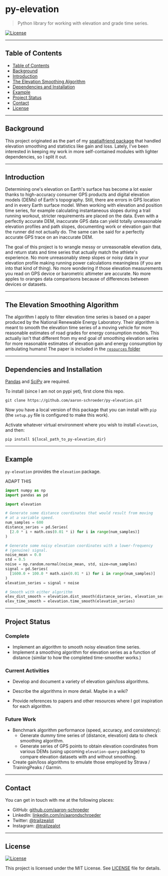 # py-elevation

> Python library for working with elevation and grade time series.

<!--[![Python 3.6](https://img.shields.io/badge/python-3.6-blue.svg)](https://www.python.org/downloads/release/python-360/)-->
[![License](http://img.shields.io/:license-mit-blue.svg)](http://badges.mit-license.org)

---

## Table of Contents           
- [Table of Contents](#table-of-contents)
- [Background](#background)
- [Introduction](#introduction)
- [The Elevation Smoothing Algorithm](#the-elevation-smoothing-algorithm)
- [Dependencies and Installation](#dependencies-and-installation)
- [Example](#example)
- [Project Status](#project-status)
- [Contact](#contact)
- [License](#license)

---

## Background

This project originated as the part of my 
[spatialfriend package](https://github.com/aaron-schroeder/spatialfriend) that
handled elevation smoothing and statistics like gain and loss. Lately, I've 
been interested in keeping my work in more self-contained modules with lighter
dependencies, so I split it out.

---

## Introduction

Determining one's elevation on Earth's surface has become a lot easier thanks
to high-accuracy consumer GPS products and digital elevation models (DEMs) of
Earth's topography. Still, there are errors in GPS location and in every Earth
surface model. When working with elevation and position time series, for example
calculating instantaneous slopes during a trail running workout, stricter 
requirements are placed on the data. Even with a perfectly accurate DEM,
inaccurate GPS data can yield totally unreasonable elevation profiles and path
slopes, documenting work or elevation gain that the runner did not actually do.
The same can be said for a perfectly accurate GPS trace on an inaccurate DEM.

<!--The goal of this project is to take GPS data of all resolutions, and return
geospatial data and calculations that actually match the athlete's experience.-->
The goal of this project is to wrangle messy or unreasonable elevation data, and
return stats and time series that actually match the athlete's experience.
No more unreasonably steep slopes or noisy data in your elevation profile 
making running power calculations meaningless (if you are into that kind of 
thing). No more wondering if those elevation measurements you read on GPS device
or barometric altimeter are accurate. No more apples to oranges data comparisons
because of differences between devices or datasets.

<!-- This applies to py-distance, not this one: -->
<!-- No more adding to your workout's distance because your GPS was drifting around while you were 
waiting at a stoplight. -->

<!-- This package is all about being able to hit record on that device, head
out for your run/hike/bike ride, and forget about it. Bring that messy
activity file and we will process the data once it is all done. -->

---

## The Elevation Smoothing Algorithm

The algorithm I apply to filter elevation time series is based on a paper produced by
the National Renewable Energy Laboratory. Their algorithm is meant to smooth the elevation
time series of a moving vehicle for more reasonable estimates of road grades for energy consumption
models. This actually isn't that different from my end goal of smoothing elevation series for
more reasonable estimates of elevation gain and energy consumption by ambulating humans!
The paper is included in the [`resources` folder]()

---

## Dependencies and Installation

[Pandas](http://pandas.pydata.org/) and [SciPy](https://www.scipy.org/) are required.

To install (since I am not on pypi yet), first clone this repo.
```
git clone https://github.com/aaron-schroeder/py-elevation.git
```
Now you have a local version of this package that you can install with `pip`
(the `setup.py` file is configured to make this work).

Activate whatever virtual environment where you wish to install `elevation`,
and then:
```
pip install ${local_path_to_py-elevation_dir}
```

---

## Example

`py-elevation` provides the `elevation` package.

ADAPT THIS
```python
import numpy as np
import pandas as pd

import elevation

# Generate some distance coordinates that would result from moving
# at a variable speed.
num_samples = 600
distance_series = pd.Series(
  [2.0 * i + math.cos(0.01 * i) for i in range(num_samples)]
)

# Generate some noisy elevation coordinates with a lower-frequency
# (genuine) signal.
noise_mean = 0.0
std = 0.5
noise = np.random.normal(noise_mean, std, size=num_samples)
signal = pd.Series(
  [1600.0 + 100.0 * math.sin(0.01 * i) for i in range(num_samples)]
)
elevation_series = signal + noise

# Smooth with either algorithm
elev_dist_smooth = elevation.dist_smooth(distance_series, elevation_series)
elev_time_smooth = elevation.time_smooth(elevation_series)
```
<!-- # Calculate elevation gain and loss on any of the series, using your
# choice of algorithm. -->

---

## Project Status

### Complete

- Implement an algorithm to smooth noisy elevation time series.
- Implement a smoothing algorithm for elevation series as a function of
  distance (similar to how the completed time-smoother works.)

### Current Activities

- Develop and document a variety of elevation gain/loss algorithms. 
  
- Describe the algorithms in more detail. Maybe in a wiki?
- Provide references to papers and other resources where I got inspiration
  for each algorithm.

### Future Work

- Benchmark algorithm performance (speed, accuracy, and consistency):
   - Generate dummy time series of (distance, elevation) data to check
     smoothing algorithm.
   - Generate series of GPS points to obtain elevation coordinates from
     various DEMs (using upcoming `elevation-query` package) to compare elevation
     datasets with and without smoothing.
- Create gain/loss algorithms to emulate those employed by 
  Strava / TrainingPeaks / Garmin.

---

## Contact

You can get in touch with me at the following places:

<!-- - Website: <a href="https://trailzealot.com" target="_blank">trailzealot.com</a>-->
- GitHub: <a href="https://github.com/aaron-schroeder" target="_blank">github.com/aaron-schroeder</a>
- LinkedIn: <a href="https://www.linkedin.com/in/aarondschroeder/" target="_blank">linkedin.com/in/aarondschroeder</a>
- Twitter: <a href="https://twitter.com/trailzealot" target="_blank">@trailzealot</a>
- Instagram: <a href="https://instagram.com/trailzealot" target="_blank">@trailzealot</a>

---

## License

[![License](http://img.shields.io/:license-mit-blue.svg)](http://badges.mit-license.org)

This project is licensed under the MIT License. See
[LICENSE](https://github.com/aaron-schroeder/py-activityreaders/blob/master/LICENSE)
file for details.
